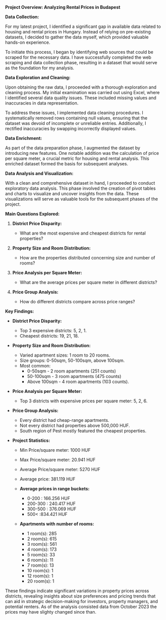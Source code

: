 **Project Overview: Analyzing Rental Prices in Budapest**

**Data Collection:**

For my latest project, I identified a significant gap in available data related to housing and rental prices in Hungary. Instead of relying on pre-existing datasets, I decided to gather the data myself, which provided valuable hands-on experience.

To initiate this process, I began by identifying web sources that could be scraped for the necessary data. I have successfully completed the web scraping and data collection phase, resulting in a dataset that would serve as the foundation for my analysis.

**Data Exploration and Cleaning:**

Upon obtaining the raw data, I proceeded with a thorough exploration and cleaning process. My initial examination was carried out using Excel, where I identified several data quality issues. These included missing values and inaccuracies in data representation.

To address these issues, I implemented data cleaning procedures. I systematically removed rows containing null values, ensuring that the dataset was devoid of incomplete or unreliable entries. Additionally, I rectified inaccuracies by swapping incorrectly displayed values.

**Data Enrichment:**

As part of the data preparation phase, I augmented the dataset by introducing new features. One notable addition was the calculation of price per square meter, a crucial metric for housing and rental analysis. This enriched dataset formed the basis for subsequent analyses.

**Data Analysis and Visualization:**

With a clean and comprehensive dataset in hand, I proceeded to conduct exploratory data analysis. This phase involved the creation of pivot tables and charts to visualize and uncover insights from the data. These visualizations will serve as valuable tools for the subsequent phases of the project.

**Main Questions Explored:**

1. **District Price Disparity:** 
   - What are the most expensive and cheapest districts for rental properties?
   
2. **Property Size and Room Distribution:**
   - How are the properties distributed concerning size and number of rooms?
   
3. **Price Analysis per Square Meter:**
   - What are the average prices per square meter in different districts?
   
4. **Price Group Analysis:**
   - How do different districts compare across price ranges?

**Key Findings:**

- **District Price Disparity:**
  - Top 3 expensive districts: 5, 2, 1.
  - Cheapest districts: 19, 21, 18.

- **Property Size and Room Distribution:**
  - Varied apartment sizes: 1 room to 20 rooms.
  - Size groups: 0-50sqm, 50-100sqm, above 100sqm.
  - Most common:
    - 0-50sqm - 2 room apartments (251 counts)
    - 50-100sqm - 3 room apartments (475 counts)
    - Above 100sqm - 4 room apartments (103 counts).

- **Price Analysis per Square Meter:**
  - Top 3 districts with expensive prices per square meter: 5, 2, 6.

- **Price Group Analysis:**
  - Every district had cheap-range apartments.
  - Not every district had properties above 500,000 HUF.
  - South region of Pest mostly featured the cheapest properties.

- **Project Statistics:**
  - Min Price/square meter: 1000 HUF
  - Max Price/square meter: 20.941 HUF
  - Average Price/square meter: 5270 HUF
  - Average price: 381.119 HUF
 
  - **Average prices in range buckets:**
     - 0-200 : 166.256 HUF
     - 200-300 : 240.417 HUF
     - 300-500 : 376.069 HUF
     - 500< :834.421 HUF

  - **Apartments with number of rooms:**
     - 1 room(s): 285
     - 2 room(s): 615
     - 3 room(s): 561
     - 4 room(s): 173
     - 5 room(s): 33
     - 6 room(s): 11
     - 7 room(s): 13
     - 10 room(s): 1
     - 12 room(s): 1
     - 20 room(s): 1


These findings indicate significant variations in property prices across districts, revealing insights about size preferences and pricing trends that can aid in strategic decision-making for investors, property managers, and potential renters.
As of the analysis consisted data from October 2023 the prices may have slighty changed since than.
